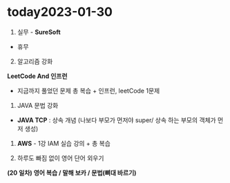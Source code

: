 # today2023-01-30
1. 실무 - **SureSoft**

- 휴무

 2.  알고리즘 강화

 **LeetCode And 인프런**
 
 - 지금까지 풀었던 문제 총 복습 + 인프런, leetCode 1문제

1. JAVA 문법 강화

 - **JAVA TCP** : 상속 개념 (나보다 부모가 먼저야 super/ 상속 하는 부모의 객체가 먼저 생성)

1. **AWS** - 1강 IAM 실습 강의 + 총 복습

1.  하루도 빠짐 없이 영어 단어 외우기

 **(20 일차) 영어 복습 / 말해 보카 / 문법(뼈대 바르기)**
